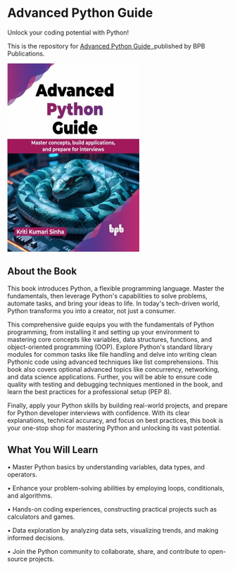 # Advanced Python Guide

Unlock your coding potential with Python!

This is the repository for [Advanced Python Guide
](https://bpbonline.com/products/advanced-python-guide),published by BPB Publications.

<img src="9789355516756.jpg">

## About the Book
This book introduces Python, a flexible programming language. Master the fundamentals, then leverage Python's capabilities to solve problems, automate tasks, and bring your ideas to life. In today's tech-driven world, Python transforms you into a creator, not just a consumer.
 
This comprehensive guide equips you with the fundamentals of Python programming, from installing it and setting up your environment to mastering core concepts like variables, data structures, functions, and object-oriented programming (OOP). Explore Python's standard library modules for common tasks like file handling and delve into writing clean Pythonic code using advanced techniques like list comprehensions. This book also covers optional advanced topics like concurrency, networking, and data science applications. Further, you will be able to ensure code quality with testing and debugging techniques mentioned in the book, and learn the best practices for a professional setup (PEP 8). 

Finally, apply your Python skills by building real-world projects, and prepare for Python developer interviews with confidence. With its clear explanations, technical accuracy, and focus on best practices, this book is your one-stop shop for mastering Python and unlocking its vast potential.

## What You Will Learn
• Master Python basics by understanding variables, data types, and operators.

• Enhance your problem-solving abilities by employing loops, conditionals, and algorithms.

• Hands-on coding experiences, constructing practical projects such as calculators and games.

• Data exploration by analyzing data sets, visualizing trends, and making informed decisions.

• Join the Python community to collaborate, share, and contribute to open-source projects.
